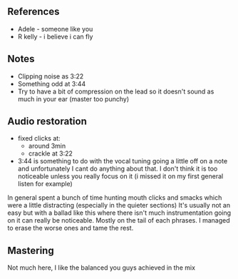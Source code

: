 ## References
- Adele - someone like you
- R kelly - i believe i can fly
## Notes
- Clipping noise as 3:22
- Something odd at 3:44 
- Try to have a bit of compression on the lead so it doesn't sound as much in your ear (master too punchy)
## Audio restoration
- fixed clicks at:
	- around 3min
	- crackle at 3:22
- 3:44 is something to do with the vocal tuning going a little off on a note and unfortunately I cant do anything about that. I don't think it is too noticeable unless you really focus on it (i missed it on my first general listen for example)

In general spent a bunch of time hunting mouth clicks and smacks which were a little distracting (especially in the quieter sections) It's usually not an easy but with a ballad like this where there isn't much instrumentation going on it can really be noticeable. Mostly on the tail of each phrases. I managed to erase the worse ones and tame the rest.
## Mastering
Not much here, I like the balanced you guys achieved in the mix

